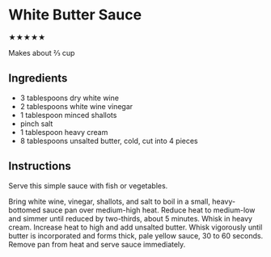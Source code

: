 # White Butter Sauce

★★★★★

Makes about ⅔ cup

## Ingredients

* 3 tablespoons dry white wine
* 2 tablespoons white wine vinegar
* 1 tablespoon minced shallots
* pinch salt
* 1 tablespoon heavy cream
* 8 tablespoons unsalted butter, cold, cut into 4 pieces

## Instructions

Serve this simple sauce with fish or vegetables.

Bring white wine, vinegar, shallots, and salt to boil in a small, heavy-bottomed sauce pan over medium-high heat. Reduce heat to medium-low and simmer until reduced by two-thirds, about 5 minutes. Whisk in heavy cream. Increase heat to high and add unsalted butter. Whisk vigorously until butter is incorporated and forms thick, pale yellow sauce, 30 to 60 seconds. Remove pan from heat and serve sauce immediately.

